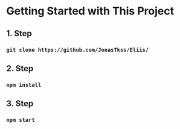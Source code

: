 # Getting Started with This Project

## 1. Step

### `git clone https://github.com/JonasTkss/Eliis/`


## 2. Step

### `npm install`


## 3. Step

### `npm start`
